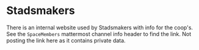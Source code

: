 # Stadsmakers

There is an internal website used by Stadsmakers with info for the coop's. See the `SpaceMembers` mattermost channel info header to find the link. Not posting the link here as it contains private data.
